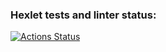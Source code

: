 ### Hexlet tests and linter status:
[![Actions Status](https://github.com/blalina/frontend-project-lvl1/workflows/hexlet-check/badge.svg)](https://github.com/blalina/frontend-project-lvl1/actions)